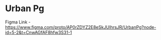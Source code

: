 # Urban Pg
Figma Link - https://www.figma.com/proto/AP0rZDYZ2E8eSkJUlhrsJR/UrbanPg?node-id=5-2&t=CnwAGfAF8hfw3S31-1
